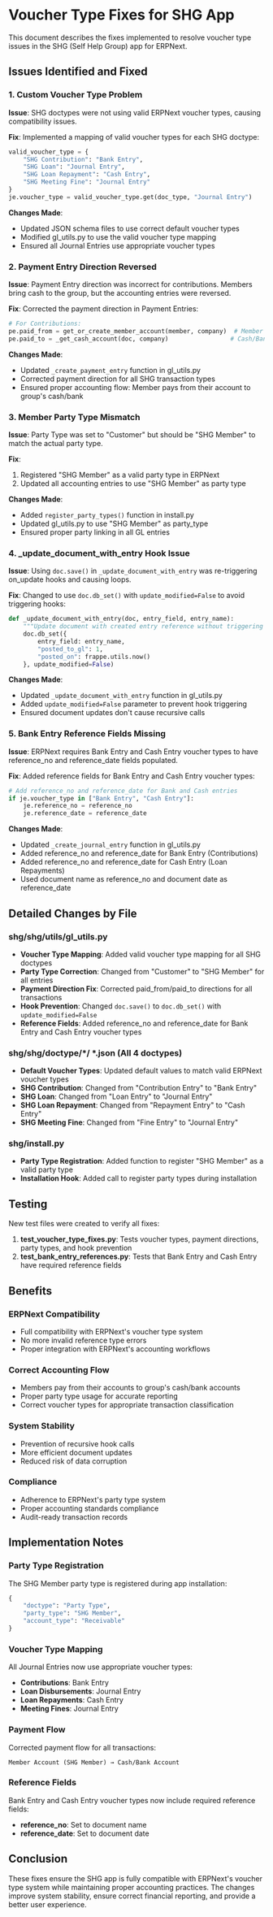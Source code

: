 # Voucher Type Fixes for SHG App

This document describes the fixes implemented to resolve voucher type issues in the SHG (Self Help Group) app for ERPNext.

## Issues Identified and Fixed

### 1. Custom Voucher Type Problem

**Issue**: SHG doctypes were not using valid ERPNext voucher types, causing compatibility issues.

**Fix**: Implemented a mapping of valid voucher types for each SHG doctype:

```python
valid_voucher_type = {
    "SHG Contribution": "Bank Entry",
    "SHG Loan": "Journal Entry",
    "SHG Loan Repayment": "Cash Entry",
    "SHG Meeting Fine": "Journal Entry"
}
je.voucher_type = valid_voucher_type.get(doc_type, "Journal Entry")
```

**Changes Made**:
- Updated JSON schema files to use correct default voucher types
- Modified gl_utils.py to use the valid voucher type mapping
- Ensured all Journal Entries use appropriate voucher types

### 2. Payment Entry Direction Reversed

**Issue**: Payment Entry direction was incorrect for contributions. Members bring cash to the group, but the accounting entries were reversed.

**Fix**: Corrected the payment direction in Payment Entries:

```python
# For Contributions:
pe.paid_from = get_or_create_member_account(member, company)  # Member's account
pe.paid_to = _get_cash_account(doc, company)                 # Cash/Bank account
```

**Changes Made**:
- Updated `_create_payment_entry` function in gl_utils.py
- Corrected payment direction for all SHG transaction types
- Ensured proper accounting flow: Member pays from their account to group's cash/bank

### 3. Member Party Type Mismatch

**Issue**: Party Type was set to "Customer" but should be "SHG Member" to match the actual party type.

**Fix**: 
1. Registered "SHG Member" as a valid party type in ERPNext
2. Updated all accounting entries to use "SHG Member" as party type

**Changes Made**:
- Added `register_party_types()` function in install.py
- Updated gl_utils.py to use "SHG Member" as party_type
- Ensured proper party linking in all GL entries

### 4. _update_document_with_entry Hook Issue

**Issue**: Using `doc.save()` in `_update_document_with_entry` was re-triggering on_update hooks and causing loops.

**Fix**: Changed to use `doc.db_set()` with `update_modified=False` to avoid triggering hooks:

```python
def _update_document_with_entry(doc, entry_field, entry_name):
    """Update document with created entry reference without triggering hooks"""
    doc.db_set({
        entry_field: entry_name,
        "posted_to_gl": 1,
        "posted_on": frappe.utils.now()
    }, update_modified=False)
```

**Changes Made**:
- Updated `_update_document_with_entry` function in gl_utils.py
- Added `update_modified=False` parameter to prevent hook triggering
- Ensured document updates don't cause recursive calls

### 5. Bank Entry Reference Fields Missing

**Issue**: ERPNext requires Bank Entry and Cash Entry voucher types to have reference_no and reference_date fields populated.

**Fix**: Added reference fields for Bank Entry and Cash Entry voucher types:

```python
# Add reference_no and reference_date for Bank and Cash entries
if je.voucher_type in ["Bank Entry", "Cash Entry"]:
    je.reference_no = reference_no
    je.reference_date = reference_date
```

**Changes Made**:
- Updated `_create_journal_entry` function in gl_utils.py
- Added reference_no and reference_date for Bank Entry (Contributions)
- Added reference_no and reference_date for Cash Entry (Loan Repayments)
- Used document name as reference_no and document date as reference_date

## Detailed Changes by File

### shg/shg/utils/gl_utils.py
- **Voucher Type Mapping**: Added valid voucher type mapping for all SHG doctypes
- **Party Type Correction**: Changed from "Customer" to "SHG Member" for all entries
- **Payment Direction Fix**: Corrected paid_from/paid_to directions for all transactions
- **Hook Prevention**: Changed `doc.save()` to `doc.db_set()` with `update_modified=False`
- **Reference Fields**: Added reference_no and reference_date for Bank Entry and Cash Entry voucher types

### shg/shg/doctype/*/ *.json (All 4 doctypes)
- **Default Voucher Types**: Updated default values to match valid ERPNext voucher types
- **SHG Contribution**: Changed from "Contribution Entry" to "Bank Entry"
- **SHG Loan**: Changed from "Loan Entry" to "Journal Entry"
- **SHG Loan Repayment**: Changed from "Repayment Entry" to "Cash Entry"
- **SHG Meeting Fine**: Changed from "Fine Entry" to "Journal Entry"

### shg/install.py
- **Party Type Registration**: Added function to register "SHG Member" as a valid party type
- **Installation Hook**: Added call to register party types during installation

## Testing

New test files were created to verify all fixes:

1. **test_voucher_type_fixes.py**: Tests voucher types, payment directions, party types, and hook prevention
2. **test_bank_entry_references.py**: Tests that Bank Entry and Cash Entry have required reference fields

## Benefits

### ERPNext Compatibility
- Full compatibility with ERPNext's voucher type system
- No more invalid reference type errors
- Proper integration with ERPNext's accounting workflows

### Correct Accounting Flow
- Members pay from their accounts to group's cash/bank accounts
- Proper party type usage for accurate reporting
- Correct voucher types for appropriate transaction classification

### System Stability
- Prevention of recursive hook calls
- More efficient document updates
- Reduced risk of data corruption

### Compliance
- Adherence to ERPNext's party type system
- Proper accounting standards compliance
- Audit-ready transaction records

## Implementation Notes

### Party Type Registration
The SHG Member party type is registered during app installation:
```python
{
    "doctype": "Party Type",
    "party_type": "SHG Member",
    "account_type": "Receivable"
}
```

### Voucher Type Mapping
All Journal Entries now use appropriate voucher types:
- **Contributions**: Bank Entry
- **Loan Disbursements**: Journal Entry
- **Loan Repayments**: Cash Entry
- **Meeting Fines**: Journal Entry

### Payment Flow
Corrected payment flow for all transactions:
```
Member Account (SHG Member) → Cash/Bank Account
```

### Reference Fields
Bank Entry and Cash Entry voucher types now include required reference fields:
- **reference_no**: Set to document name
- **reference_date**: Set to document date

## Conclusion

These fixes ensure the SHG app is fully compatible with ERPNext's voucher type system while maintaining proper accounting practices. The changes improve system stability, ensure correct financial reporting, and provide a better user experience.